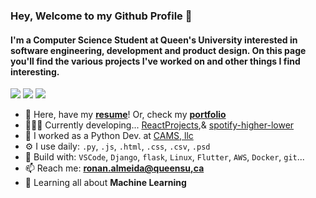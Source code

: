 ### Hey, Welcome to my Github Profile 👋
<h4>I'm a Computer Science Student at Queen's University interested in software engineering, development and product design. On this page you'll find the various projects I've worked on and other things I find interesting.</h4>
<p><a href="https://github.com/RonanAlmeida"><img src="https://camo.githubusercontent.com/2725af73344804aad3ed91c2d4a208791f828ef2/68747470733a2f2f696d672e736869656c64732e696f2f62616467652f6769746875622d2532333132313030452e7376673f267374796c653d666f722d7468652d6261646765266c6f676f3d676974687562266c6f676f436f6c6f723d7768697465" data-canonical-src="https://img.shields.io/badge/github-%2312100E.svg?&amp;style=for-the-badge&amp;logo=github&amp;logoColor=white" style="max-width:100%;"></a> <a href="https://www.linkedin.com/in/RonanAlmeida/" rel="nofollow"><img src="https://camo.githubusercontent.com/96683fb94f1925109397c012fc649ae7936a7b4b/68747470733a2f2f696d672e736869656c64732e696f2f62616467652f6c696e6b6564696e2d2532333030373742352e7376673f267374796c653d666f722d7468652d6261646765266c6f676f3d6c696e6b6564696e266c6f676f436f6c6f723d7768697465" data-canonical-src="https://img.shields.io/badge/linkedin-%230077B5.svg?&amp;style=for-the-badge&amp;logo=linkedin&amp;logoColor=white" style="max-width:100%;"></a> <a href="https://ronan.tech/" rel="nofollow"><img src="https://camo.githubusercontent.com/5767d94ebca8869501e4173cf0f5bd3e9e5991a1/68747470733a2f2f696d672e736869656c64732e696f2f62616467652f506f7274666f6c696f2d75702d2532332e7376673f267374796c653d666f722d7468652d6261646765266c6f676f3d266c6f676f436f6c6f723d7768697465253232" data-canonical-src="https://img.shields.io/badge/Portfolio-up-%23.svg?&amp;style=for-the-badge&amp;logo=&amp;logoColor=white%22" style="max-width:100%;"></a> </p>




<!--
**RonanAlmeida/RonanAlmeida** is a ✨ _special_ ✨ repository because its `README.md` (this file) appears on your GitHub profile.
- 🔭 I’m currently working on ...
- 🌱 I’m currently learning ...
- 👯 I’m looking to collaborate on ...
- 🤔 I’m looking for help with ...
- 💬 Ask me about ...
- 😄 Pronouns: ...
- ⚡ Fun fact: ...


- 🌐 Checkout my personal website <a target="_blank" href="https://ronan.tech">ronan.tech</a>

- 📫 **Contact me through:** <a target="_blank" href="https://www.linkedin.com/in/ronanalmeida/">LinkedIn</a> or  <a target="_blank" href="mailto:ronan.almeida@queensu.ca">Email</a>

-->





<ul>
<li><g-emoji class="g-emoji" alias="briefcase" fallback-src="https://github.githubassets.com/images/icons/emoji/unicode/1f4bc.png">💼</g-emoji> Here, have my <a href="https://brianruizy.com/assets/BrianRuiz-Resume.pdf" rel="nofollow"><strong>resume</strong></a>! Or, check my <a href="https://brianruizy.com/" rel="nofollow"><strong>portfolio</strong></a></li>
<li>👨🏽&zwj;💻 Currently developing... <a href="https://github.com/favours-io">ReactProjects</a>,&amp; <a href="https://github.com/Bookomate/bookomate">spotify-higher-lower</a></li>
<li><g-emoji class="g-emoji" alias="office" fallback-src="https://github.githubassets.com/images/icons/emoji/unicode/1f3e2.png">🏢</g-emoji> I worked as a Python Dev. at <a href="https://www.linkedin.com/company/camstex/" rel="nofollow">CAMS, llc</a></li>
<li><g-emoji class="g-emoji" alias="gear" fallback-src="https://github.githubassets.com/images/icons/emoji/unicode/2699.png">⚙️</g-emoji> I use daily: <code>.py</code>, <code>.js</code>, <code>.html</code>, <code>.css</code>, <code>.csv</code>, <code>.psd</code></li>
<li><g-emoji class="g-emoji" alias="toolbox" fallback-src="https://github.githubassets.com/images/icons/emoji/unicode/1f9f0.png">🧰</g-emoji> Build with: <code>VSCode</code>, <code>Django</code>, <code>flask</code>, <code>Linux</code>, <code>Flutter</code>, <code>AWS</code>, <code>Docker</code>, <code>git</code>...</li>
<li><g-emoji class="g-emoji" alias="mailbox" fallback-src="https://github.githubassets.com/images/icons/emoji/unicode/1f4eb.png">📫</g-emoji> Reach me: <strong><a href="mailto:ronan.almeida@queensu.ca">ronan.almeida@queensu,ca</a></strong></li>
<li><g-emoji class="g-emoji" alias="seedling" fallback-src="https://github.githubassets.com/images/icons/emoji/unicode/1f331.png">🌱</g-emoji> Learning all about <strong>Machine Learning</strong></li>
</ul>
